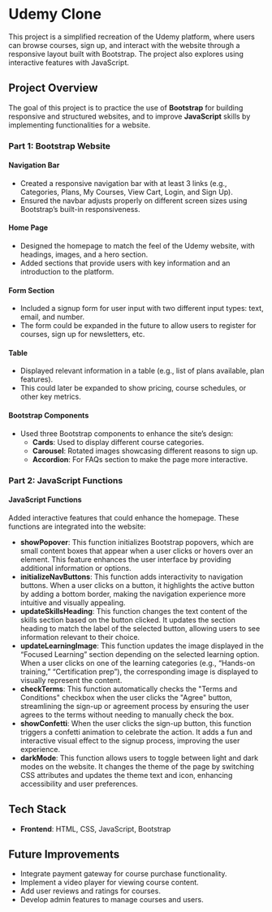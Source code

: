 
# Udemy Clone

This project is a simplified recreation of the Udemy platform, where users can browse courses, sign up, and interact with the website through a responsive layout built with Bootstrap. The project also explores using interactive features with JavaScript.

## Project Overview

The goal of this project is to practice the use of **Bootstrap** for building responsive and structured websites, and to improve **JavaScript** skills by implementing functionalities for a website.

### **Part 1: Bootstrap Website**

#### Navigation Bar
- Created a responsive navigation bar with at least 3 links (e.g., Categories, Plans, My Courses, View Cart, Login, and Sign Up).
- Ensured the navbar adjusts properly on different screen sizes using Bootstrap’s built-in responsiveness.

#### Home Page
- Designed the homepage to match the feel of the Udemy website, with headings, images, and a hero section.
- Added sections that provide users with key information and an introduction to the platform.

#### Form Section
- Included a signup form for user input with two different input types: text, email, and number.
- The form could be expanded in the future to allow users to register for courses, sign up for newsletters, etc.

#### Table
- Displayed relevant information in a table (e.g., list of plans available, plan features).
- This could later be expanded to show pricing, course schedules, or other key metrics.

#### Bootstrap Components
- Used three Bootstrap components to enhance the site’s design:
  - **Cards**: Used to display different course categories.
  - **Carousel**: Rotated images showcasing different reasons to sign up.
  - **Accordion**: For FAQs section to make the page more interactive.

### **Part 2: JavaScript Functions**

#### JavaScript Functions
Added interactive features that could enhance the homepage. These functions are integrated into the website:

- **showPopover**: This function initializes Bootstrap popovers, which are small content boxes that appear when a user clicks or hovers over an element. This feature enhances the user interface by providing additional information or options.
- **initializeNavButtons**: This function adds interactivity to navigation buttons. When a user clicks on a button, it highlights the active button by adding a bottom border, making the navigation experience more intuitive and visually appealing.
- **updateSkillsHeading**: This function changes the text content of the skills section based on the button clicked. It updates the section heading to match the label of the selected button, allowing users to see information relevant to their choice.
- **updateLearningImage**: This function updates the image displayed in the “Focused Learning” section depending on the selected learning option. When a user clicks on one of the learning categories (e.g., “Hands-on training,” “Certification prep”), the corresponding image is displayed to visually represent the content.
- **checkTerms**: This function automatically checks the "Terms and Conditions" checkbox when the user clicks the "Agree" button, streamlining the sign-up or agreement process by ensuring the user agrees to the terms without needing to manually check the box.
- **showConfetti**: When the user clicks the sign-up button, this function triggers a confetti animation to celebrate the action. It adds a fun and interactive visual effect to the signup process, improving the user experience.
- **darkMode**: This function allows users to toggle between light and dark modes on the website. It changes the theme of the page by switching CSS attributes and updates the theme text and icon, enhancing accessibility and user preferences.

## Tech Stack

- **Frontend**: HTML, CSS, JavaScript, Bootstrap

## Future Improvements

- Integrate payment gateway for course purchase functionality.
- Implement a video player for viewing course content.
- Add user reviews and ratings for courses.
- Develop admin features to manage courses and users.
